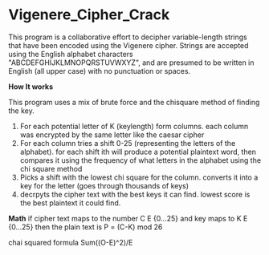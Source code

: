 # Vigenere_Cipher_Crack
This program is a collaborative effort to decipher variable-length strings that have been encoded using the Vigenere cipher. Strings are accepted using the English alphabet characters "ABCDEFGHIJKLMNOPQRSTUVWXYZ", and are presumed to be written in English (all upper case) with no punctuation or spaces.


**How It works**

This program uses a mix of brute force and the chisquare method of finding the key.

1. For each potential letter of K (keylength) form columns. each column was encrypted by the same letter like the caesar cipher
2. For each column tries a shift 0-25 (representing the letters of the alphabet). for each shift ith will produce a potential plaintext word, then compares it using the frequency of what letters in the alphabet using the chi square method
3. Picks a shift with the lowest chi square for the column. converts it into a key for the letter (goes through thousands of keys)
4. decrpyts the cipher text with the best keys it can find. lowest score is the best plaintext it could find.

**Math**
if cipher text maps to the number C E {0...25} and key maps to K E {0...25} then the plain text is P = (C-K) mod 26

chai squared formula Sum((O-E)^2)/E
